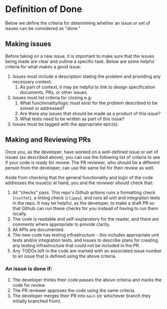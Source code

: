 # Definition of Done
Below we define the criteria for determining whether an issue or set of issues can be considered as "done."

## Making issues
Before taking on a new issue, it is important to make sure that the issues being made are clear and outline a specific task.  Below are some helpful criteria for what makes a good issue:

1. Issues must include a description stating the problem and providing any necessary context. 
   1. As part of context, it may be helpful to link to design specification documents, PRs, or other issues. 
2. Issues must list criteria for closing e.g:
   1. What functionality/logic must exist for the problem described to be solved or addressed? 
   2. Are there any issues that should be made as a product of this issue? 
   3. What tests need to be written as part of this issue? 
3. Issues must be tagged with the appropriate epic(s).

## Making and Reviewing PRs
Once you, as the developer, have worked on a well-defined issue or set of issues (as described above), you can use the following list of criteria to see if your code is ready for review. The PR reviewer, who should be a different person from the developer, can use the same list for their review as well.

Aside from checking that the general functionality and logic of the code addresses the issue(s) at hand, you and the reviewer should check that:
1. All "checks" pass. This repo's Github actions runs a formatting check (`rustfmt`), a linting check (`clippy`), and runs all unit and integration tests in the repo. It may be helpful, as the developer, to make a draft PR so that Github can run these checks for you instead of having to run them locally. 
2. The code is readable and self-explanatory for the reader, and there are comments where appropriate to provide clarity. 
3. All APIs are documented.
4. The new code has testing infrastructure - this includes appropriate unit tests and/or integration tests, and issues to describe plans for creating any testing infrastructure that could not be included in the PR. 
5. Any TODOs left in the code are marked with an associated issue number to an issue that is defined using the above criteria.


### An issue is done if:
1. The developer thinks their code passes the above criteria and marks the code for review.
2. The PR reviewer approves the code using the same criteria.
3. The developer merges their PR into `main` (or whichever branch they initially branched from).

